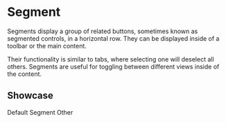 <script lang="ts">
    import Segment from "$lib/components/Segment.svelte";
    import SegmentButton from "$lib/components/SegmentButton.svelte";

    let firstSegmentId = Symbol();
    let secondSegmentId = Symbol();
    let thirdSegmentId = Symbol();
    let selectedSegmentId = firstSegmentId;
</script>

# Segment

Segments display a group of related buttons, sometimes known as segmented controls, in a horizontal row. They can be displayed inside of a toolbar or the main content.

Their functionality is similar to tabs, where selecting one will deselect all others. Segments are useful for toggling between different views inside of the content.

## Showcase

<Segment bind:selectedSegmentId>
    <SegmentButton segmentId={firstSegmentId}>Default</SegmentButton>
    <SegmentButton segmentId={secondSegmentId}>Segment</SegmentButton>
    <SegmentButton segmentId={thirdSegmentId}>Other</SegmentButton>
</Segment>

